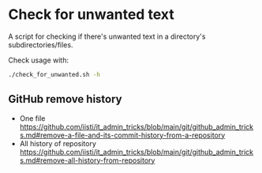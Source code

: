 # Check for unwanted text

A script for checking if there's unwanted text in a directory's subdirectories/files.

Check usage with:

~~~sh
./check_for_unwanted.sh -h
~~~

## GitHub remove history

* One file <https://github.com/iisti/it_admin_tricks/blob/main/git/github_admin_tricks.md#remove-a-file-and-its-commit-history-from-a-repository>
* All history of repository <https://github.com/iisti/it_admin_tricks/blob/main/git/github_admin_tricks.md#remove-all-history-from-repository>
